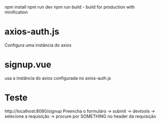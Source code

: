 npm install
npm run dev
npm run build - build for production with minification

# axios-auth.js
Configura uma instância do axios

# signup.vue
usa a instância do axios configurada no axios-auth.js

# Teste
http://localhost:8080/signup
Preencha o formuláro -> submit -> devtools -> selecione a requisição -> procure por SOMETHING no header da requisição